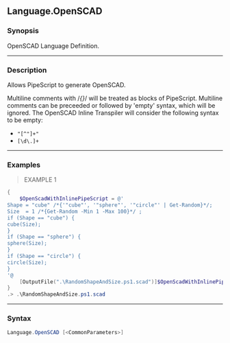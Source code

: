 Language.OpenSCAD
-----------------




### Synopsis
OpenSCAD Language Definition.



---


### Description

Allows PipeScript to generate OpenSCAD.

Multiline comments with /*{}*/ will be treated as blocks of PipeScript.
Multiline comments can be preceeded or followed by 'empty' syntax, which will be ignored.
The OpenSCAD Inline Transpiler will consider the following syntax to be empty:

* ```"[^"]+"```
* ```[\d\.]+```



---


### Examples
> EXAMPLE 1

```PowerShell
{
    $OpenScadWithInlinePipeScript = @'
Shape = "cube" /*{'"cube"', '"sphere"', '"circle"' | Get-Random}*/;
Size  = 1 /*{Get-Random -Min 1 -Max 100}*/ ;
if (Shape == "cube") {
cube(Size);
}
if (Shape == "sphere") {
sphere(Size);
}
if (Shape == "circle") {
circle(Size);
}
'@
    [OutputFile(".\RandomShapeAndSize.ps1.scad")]$OpenScadWithInlinePipeScript
}
.> .\RandomShapeAndSize.ps1.scad
```


---


### Syntax
```PowerShell
Language.OpenSCAD [<CommonParameters>]
```
